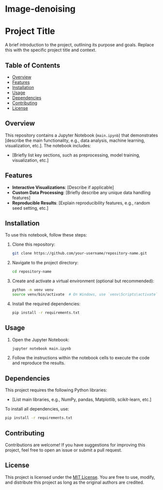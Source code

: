 # Image-denoising
# Project Title

A brief introduction to the project, outlining its purpose and goals. Replace this with the specific project title and context.

## Table of Contents

- [Overview](#overview)
- [Features](#features)
- [Installation](#installation)
- [Usage](#usage)
- [Dependencies](#dependencies)
- [Contributing](#contributing)
- [License](#license)

## Overview

This repository contains a Jupyter Notebook (`main.ipynb`) that demonstrates [describe the main functionality, e.g., data analysis, machine learning, visualization, etc.]. The notebook includes:

- [Briefly list key sections, such as preprocessing, model training, visualization, etc.]

## Features

- **Interactive Visualizations**: [Describe if applicable]
- **Custom Data Processing**: [Briefly describe any unique data handling features]
- **Reproducible Results**: [Explain reproducibility features, e.g., random seed setting, etc.]

## Installation

To use this notebook, follow these steps:

1. Clone this repository:
   ```bash
   git clone https://github.com/your-username/repository-name.git
   ```
2. Navigate to the project directory:
   ```bash
   cd repository-name
   ```
3. Create and activate a virtual environment (optional but recommended):
   ```bash
   python -m venv venv
   source venv/bin/activate  # On Windows, use `venv\Scripts\activate`
   ```
4. Install the required dependencies:
   ```bash
   pip install -r requirements.txt
   ```

## Usage

1. Open the Jupyter Notebook:
   ```bash
   jupyter notebook main.ipynb
   ```
2. Follow the instructions within the notebook cells to execute the code and reproduce the results.

## Dependencies

This project requires the following Python libraries:

- [List main libraries, e.g., NumPy, pandas, Matplotlib, scikit-learn, etc.]

To install all dependencies, use:
```bash
pip install -r requirements.txt
```

## Contributing

Contributions are welcome! If you have suggestions for improving this project, feel free to open an issue or submit a pull request.

## License

This project is licensed under the [MIT License](LICENSE). You are free to use, modify, and distribute this project as long as the original authors are credited.

